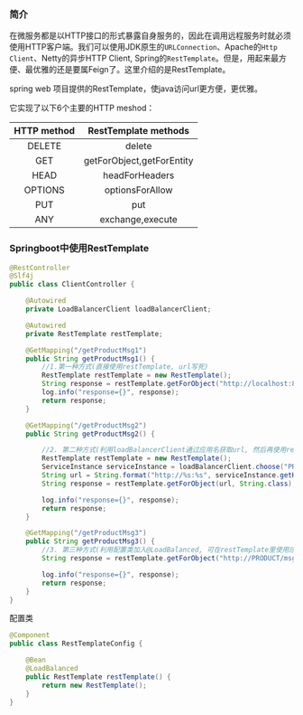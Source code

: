 ﻿---
tags: 
- 分布式微服务
---
### 简介

​	在微服务都是以HTTP接口的形式暴露自身服务的，因此在调用远程服务时就必须使用HTTP客户端。我们可以使用JDK原生的`URLConnection`、Apache的`Http Client`、Netty的异步HTTP Client, Spring的`RestTemplate`。但是，用起来最方便、最优雅的还是要属Feign了。这里介绍的是RestTemplate。

spring web 项目提供的RestTemplate，使java访问url更方便，更优雅。

它实现了以下6个主要的HTTP meshod：

| HTTP method |   RestTemplate methods    |
| :---------: | :-----------------------: |
|   DELETE    |          delete           |
|     GET     | getForObject,getForEntity |
|    HEAD     |      headForHeaders       |
|   OPTIONS   |      optionsForAllow      |
|     PUT     |            put            |
|     ANY     |     exchange,execute      |

### Springboot中使用RestTemplate

```java
@RestController
@Slf4j
public class ClientController {

    @Autowired
    private LoadBalancerClient loadBalancerClient;

    @Autowired
    private RestTemplate restTemplate;

    @GetMapping("/getProductMsg1")
    public String getProductMsg1() {
        //1.第一种方式(直接使用restTemplate, url写死)
        RestTemplate restTemplate = new RestTemplate();
        String response = restTemplate.getForObject("http://localhost:8080/msg", String.class);
        log.info("response={}", response);
        return response;
    }

    @GetMapping("/getProductMsg2")
    public String getProductMsg2() {

        //2. 第二种方式(利用loadBalancerClient通过应用名获取url, 然后再使用restTemplate)
        RestTemplate restTemplate = new RestTemplate();
        ServiceInstance serviceInstance = loadBalancerClient.choose("PRODUCT");
        String url = String.format("http://%s:%s", serviceInstance.getHost(), serviceInstance.getPort()) + "/msg";
        String response = restTemplate.getForObject(url, String.class);

        log.info("response={}", response);
        return response;
    }

    @GetMapping("/getProductMsg3")
    public String getProductMsg3() {
        //3. 第三种方式(利用配置类加入@LoadBalanced, 可在restTemplate里使用应用名字)
        String response = restTemplate.getForObject("http://PRODUCT/msg", String.class);

        log.info("response={}", response);
        return response;
    }
}
```

配置类

```java
@Component
public class RestTemplateConfig {

    @Bean
    @LoadBalanced
    public RestTemplate restTemplate() {
        return new RestTemplate();
    }
}
```


